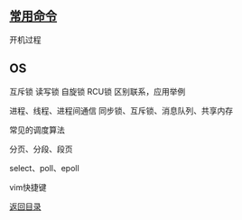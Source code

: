 ## [常用命令](./../Linux/command.md)

开机过程

## OS

互斥锁 读写锁  自旋锁  RCU锁     区别联系，应用举例  

进程、线程、进程间通信 同步锁、互斥锁、消息队列、共享内存

常见的调度算法

分页、分段、段页

select、poll、epoll

vim快捷键


[返回目录](README.md)